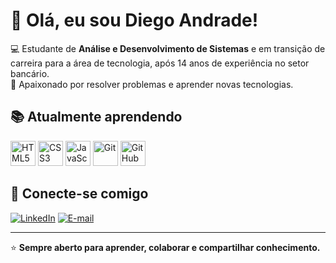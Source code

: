 # 👋 Olá, eu sou Diego Andrade!

💻 Estudante de **Análise e Desenvolvimento de Sistemas** e em transição de carreira para a área de tecnologia, após 14 anos de experiência no setor bancário.  
🚀 Apaixonado por resolver problemas e aprender novas tecnologias.  

## 📚 Atualmente aprendendo
<p align="left">
  <img src="https://cdn.jsdelivr.net/gh/devicons/devicon/icons/html5/html5-original.svg" alt="HTML5" width="40" height="40"/>
  <img src="https://cdn.jsdelivr.net/gh/devicons/devicon/icons/css3/css3-original.svg" alt="CSS3" width="40" height="40"/>
  <img src="https://cdn.jsdelivr.net/gh/devicons/devicon/icons/javascript/javascript-original.svg" alt="JavaScript" width="40" height="40"/>
  <img src="https://cdn.jsdelivr.net/gh/devicons/devicon/icons/git/git-original.svg" alt="Git" width="40" height="40"/>
  <img src="https://cdn.jsdelivr.net/gh/devicons/devicon/icons/github/github-original.svg" alt="GitHub" width="40" height="40"/>
</p>

## 🔗 Conecte-se comigo
[![LinkedIn](https://img.shields.io/badge/LinkedIn-0077B5?style=for-the-badge&logo=linkedin&logoColor=white)](https://www.linkedin.com/in/diegoandradelr)
[![E-mail](https://img.shields.io/badge/Email-D14836?style=for-the-badge&logo=gmail&logoColor=white)](mailto:diegoalr@hotmail.com)

---
⭐ **Sempre aberto para aprender, colaborar e compartilhar conhecimento.**
